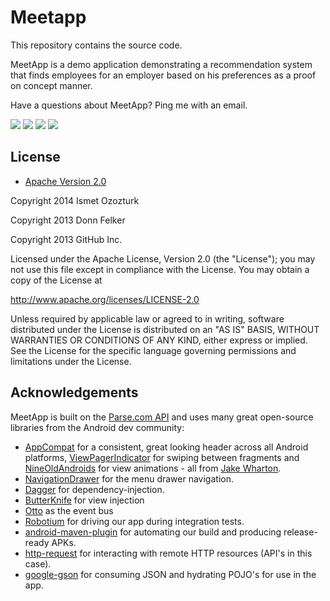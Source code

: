 # Meetapp

This repository contains the source code.

MeetApp is a demo application demonstrating a recommendation system that finds employees for an employer based on his preferences as a proof on concept manner.

Have a questions about MeetApp? Ping me with an email.

  <img src="http://www.ceng.metu.edu.tr/~e1775923/meetapp/main.png">
  <img src="http://www.ceng.metu.edu.tr/~e1775923/meetapp/userdetails.png">
  <img src="http://www.ceng.metu.edu.tr/~e1775923/meetapp/preferences.png">
  <img src="http://www.ceng.metu.edu.tr/~e1775923/meetapp/results.png">


## License

* [Apache Version 2.0](http://www.apache.org/licenses/LICENSE-2.0.html)

Copyright 2014 Ismet Ozozturk


Copyright 2013 Donn Felker


Copyright 2013 GitHub Inc.

Licensed under the Apache License, Version 2.0 (the "License");
you may not use this file except in compliance with the License.
You may obtain a copy of the License at

 http://www.apache.org/licenses/LICENSE-2.0

Unless required by applicable law or agreed to in writing, software
distributed under the License is distributed on an "AS IS" BASIS,
WITHOUT WARRANTIES OR CONDITIONS OF ANY KIND, either express or implied.
See the License for the specific language governing permissions and
limitations under the License.





## Acknowledgements

MeetApp is built on the [Parse.com API](http://www.parse.com/)
and uses many great open-source libraries from the Android dev community:

* [AppCompat](http://www.youtube.com/watch?v=6TGgYqfJnyc) for a
  consistent, great looking header across all Android platforms,
  [ViewPagerIndicator](https://github.com/JakeWharton/Android-ViewPagerIndicator)
  for swiping between fragments and
  [NineOldAndroids](https://github.com/JakeWharton/NineOldAndroids) for 
  view animations - all from [Jake Wharton](http://jakewharton.com/).
* [NavigationDrawer](http://developer.android.com/design/patterns/navigation-drawer.html) for the menu drawer navigation.
* [Dagger](https://github.com/square/dagger) for dependency-injection.
* [ButterKnife](https://github.com/JakeWharton/butterknife) for view injection
* [Otto](https://github.com/square/otto) as the event bus
* [Robotium](http://code.google.com/p/robotium/)
  for driving our app during integration tests.
* [android-maven-plugin](https://github.com/jayway/maven-android-plugin)
  for automating our build and producing release-ready APKs.
* [http-request](https://github.com/kevinsawicki/http-request) for interacting with
  remote HTTP resources (API's in this case).
* [google-gson](http://code.google.com/p/google-gson/) for consuming JSON and hydrating
  POJO's for use in the app.

